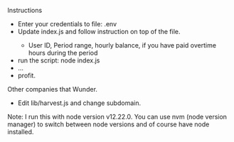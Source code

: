 Instructions
- Enter your credentials to file: .env
- Update index<year>.js and follow instruction on top of the file.
  - User ID, Period range, hourly balance, if you have paid overtime hours during the period
- run the script: node index<year>.js
- ...
- profit.

Other companies that Wunder.
- Edit lib/harvest.js and change subdomain.

Note:
I run this with node version v12.22.0. You can use nvm (node version manager) to switch between node versions and of course have node installed.

